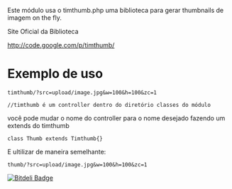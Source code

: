 Este módulo usa o timthumb.php uma biblioteca para gerar thumbnails de imagem on the fly.

Site Oficial da Biblioteca

http://code.google.com/p/timthumb/

# Exemplo de uso

    timthumb/?src=upload/image.jpg&w=100&h=100&zc=1
    
    //timthumb é um controller dentro do diretório classes do módulo
    
você pode mudar o nome do controller para o nome desejado fazendo um extends do timthumb

    class Thumb extends Timthumb{}

E ultilizar de maneira semelhante:
    
    thumb/?src=upload/image.jpg&w=100&h=100&zc=1



[![Bitdeli Badge](https://d2weczhvl823v0.cloudfront.net/madeinnordeste/kohana-timthumb/trend.png)](https://bitdeli.com/free "Bitdeli Badge")

